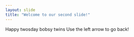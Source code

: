 ```yaml
---
layout: slide
title: "Welcome to our second slide!"
---
```

Happy twosday bobsy twins
Use the left arrow to go back!